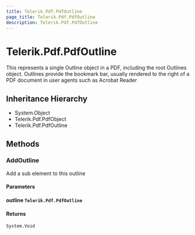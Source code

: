 ```yaml
---
title: Telerik.Pdf.PdfOutline
page_title: Telerik.Pdf.PdfOutline
description: Telerik.Pdf.PdfOutline
---
```


# Telerik.Pdf.PdfOutline

This represents a single Outline object in a PDF, including the root Outlines
                object. Outlines provide the bookmark bar, usually rendered to the right of
                a PDF document in user agents such as Acrobat Reader

## Inheritance Hierarchy

* System.Object
* Telerik.Pdf.PdfObject
* Telerik.Pdf.PdfOutline

## Methods

###  AddOutline

Add a sub element to this outline

#### Parameters

#### outline `Telerik.Pdf.PdfOutline`

#### Returns

`System.Void` 

